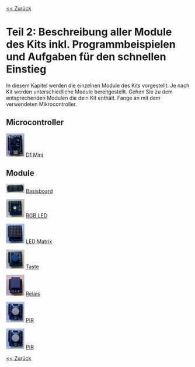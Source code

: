[<< Zurück](../README.md)

# Teil 2: Beschreibung aller Module des Kits inkl. Programmbeispielen und Aufgaben für den schnellen Einstieg

In diesem Kapitel werden die einzelnen Module des Kits vorgestellt. Je nach Kit werden unterschiedliche Module bereitgestellt. Gehen Sie zu dem entsprechenden Modulen die dein Kit enthält. Fange an mit dem verwendeten Mikrocontroller.

## Microcontroller

<img src="D1Mini/Bilder/D1_Mini_4MB_vorne.JPEG" alt="drawing" width="50"/> [D1 Mini](D1Mini/README.md)

## Module

<img src="Basisboard/Bilder/WEMOS_Basisboard_vorne.JPEG" alt="drawing" width="50"/>  [Basisboard](Basisboard/README.md)

<img src="RGB_LED/Bilder/RGB_LED_vorne.JPEG" alt="drawing" width="50"/> [RGB LED](LED/README.md)

<img src="LED_Matrix/Bilder/LED_Matrix_vorne.JPEG" alt="drawing" width="50"/> [LED Matrix](LED_Matrix/README.md)

<img src="Taste/Bilder/Taste_vorne.JPEG" alt="drawing" width="50"/>  [Taste](Taste/README.md)

<img src="Relais/Bilder/Relais_vorne.JPEG" alt="drawing" width="50"/>  [Relais](Relais/README.md)

<img src="PIR/Bilder/PIR_vorne.JPEG" alt="drawing" width="50"/>  [PIR](PIR/README.md)

<img src="PIR/Bilder/PIR_vorne.JPEG" alt="drawing" width="50"/>  [PIR](PIR/README.md)

[<< Zurück](../README.md)
